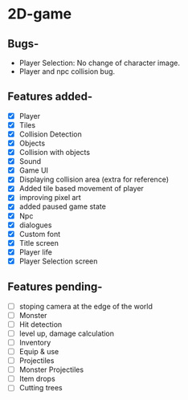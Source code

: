 # 2D-game
## Bugs-
- Player Selection: No change of character image.
- Player and npc collision bug.

## Features added-

- [x] Player
- [x] Tiles
- [x] Collision Detection
- [x] Objects
- [x] Collision with objects
- [x] Sound
- [x] Game UI
- [x] Displaying collision area (extra for reference)
- [x] Added tile based movement of player 
- [x] improving pixel art
- [x] added paused game state
- [x] Npc
- [x] dialogues 
- [x] Custom font
- [x] Title screen
- [x] Player life
- [x] Player Selection screen
## Features pending-

- [ ] stoping camera at the edge of the world
- [ ] Monster
- [ ] Hit detection
- [ ] level up, damage calculation
- [ ] Inventory 
- [ ] Equip & use
- [ ] Projectiles
- [ ] Monster Projectiles
- [ ] Item drops
- [ ] Cutting trees
